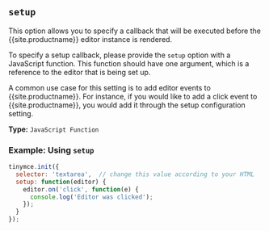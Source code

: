 ## `setup`

This option allows you to specify a callback that will be executed before the {{site.productname}} editor instance is rendered.

To specify a setup callback, please provide the `setup` option with a JavaScript function. This function should have one argument, which is a reference to the editor that is being set up.

A common use case for this setting is to add editor events to {{site.productname}}. For instance, if you would like to add a click event to {{site.productname}}, you would add it through the setup configuration setting.

**Type:** `JavaScript Function`

### Example: Using `setup`

```js
tinymce.init({
  selector: 'textarea',  // change this value according to your HTML
  setup: function(editor) {
    editor.on('click', function(e) {
      console.log('Editor was clicked');
    });
  }
});
```
